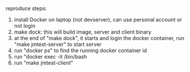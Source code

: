 
reproduce steps:
1. install Docker on laptop (not devserver), can use personal account or not login
2. make dock: this will build image, server and client binary
3. at the end of "make dock", it starts and login the docker container, run "make jmtest-server" to start server
4. run "docker ps" to find the running docker container id
5. run "docker exec -it <container id> /bin/bash
6. run "make jmtest-client"
